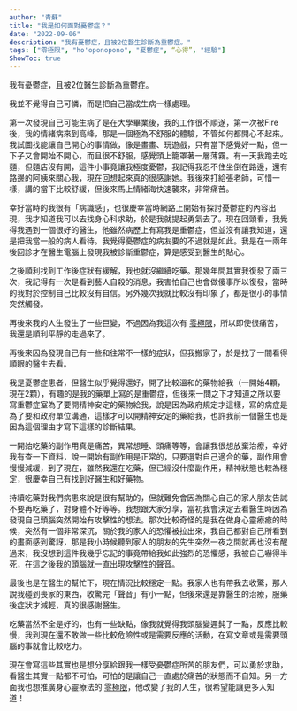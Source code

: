 ```yaml
---
author: "青蘇"
title: "我是如何面對憂鬱症？"
date: "2022-09-06"
description: "我有憂鬱症，且被2位醫生診斷為重鬱症。"
tags: ["零極限", "ho'oponopono", "憂鬱症", “心得”, "經驗"]
ShowToc: true
---
```





我有憂鬱症，且被2位醫生診斷為重鬱症。

我並不覺得自己可憐，而是把自己當成生病一樣處理。

第一次發現自己可能生病了是在大學畢業後，我的工作很不順遂，第一次被Fire後，我的情緒病來到高峰，那是一個極為不舒服的體驗，不管如何都開心不起來。我試圖找能讓自己開心的事情做，像是畫畫、玩遊戲，只有當下感覺好一點，但一下子又會開始不開心，而且很不舒服，感覺頭上籠罩著一層薄霧。有一天我跑去吃麵，但麵店沒有開，這件小事竟讓我極度憂鬱，我記得我忍不住坐倒在路邊，還有路邊的阿姨來關心我，現在回想起來真的很感謝她。我後來打給張老師，可惜一樣，講的當下比較舒緩，但後來馬上情緒海快速襲來，非常痛苦。

幸好當時的我很有「病識感」，也很慶幸當時網路上開始有探討憂鬱症的內容出現，我才知道我可以去找身心科求助，於是我就提起勇氣去了。現在回頭看，我覺得我遇到一個很好的醫生，他雖然病歷上有寫我是重鬱症，但並沒有讓我知道，還是把我當一般的病人看待。我覺得憂鬱症的病友要的不過就是如此。我是在一兩年後回診才在醫生電腦上發現我被診斷重鬱症，算是感受到醫生的貼心。

之後順利找到工作後症狀有緩解，我也就沒繼續吃藥。那幾年間其實我復發了兩三次，我記得有一次是看到藝人自殺的消息，我害怕自己也會做傻事所以復發，當時的我對於控制自己比較沒有自信。另外幾次我就比較沒有印象了，都是很小的事情突然觸發。

再後來我的人生發生了一些巨變，不過因為我這次有 [零極限](https://qingsusroom.com/posts/001-zerolimitexperience/)，所以即使很痛苦，我還是順利平靜的走過來了。

再後來因為發現自己有一些和往常不一樣的症狀，但我搬家了，於是找了一間看得順眼的醫生去看。

我是憂鬱症患者，但醫生似乎覺得還好，開了比較溫和的藥物給我（一開始4顆，現在2顆），有趣的是我的藥單上寫的是重鬱症，但後來一問之下才知道之所以要寫重鬱症室為了要開精神安定的藥物給我，說是因為政府規定才這樣，寫的病症是為了要和政府單位溝通，這樣才可以開精神安定的藥給我，也許我前一個醫生也是因為這個理由才寫下這樣的診斷結果。

一開始吃藥的副作用真是痛苦，異常想睡、頭痛等等，會讓我很想放棄治療，幸好我有查一下資料，說一開始有副作用是正常的，只要選對自己適合的藥，副作用會慢慢減緩，到了現在，雖然我還在吃藥，但已經沒什麼副作用，精神狀態也較為穩定，很慶幸自己有找到好醫生和好藥物。

持續吃藥對我們病患來說是很有幫助的，但就難免會因為關心自己的家人朋友告誡不要再吃藥了，對身體不好等等。我想跟大家分享，當初我會決定去看醫生時因為發現自己頭腦突然開始有攻擊性的想法。那次比較奇怪的是我在做身心靈療癒的時候，突然有一個非常深沉，關於我的家人的恐懼被拉出來，我自己都對自己所看到的畫面感到驚訝，那是我小時候聽到家人的朋友的先生突然一夜之間就再也沒有醒過來，我沒想到這件我幾乎忘記的事竟帶給我如此強烈的恐懼感，我被自己嚇得半死，在這之後我的頭腦就一直出現攻擊性的聲音。

最後也是在醫生的幫忙下，現在情況比較穩定一點。我家人也有帶我去收驚，那人說我碰到喪家的東西，收驚完「聲音」有小一點，但後來還是靠醫生的治療，服藥後症狀才減輕，真的很感謝醫生。

吃藥當然不全是好的，也有一些缺點，像我就覺得我頭腦變遲鈍了一點，反應比較慢，我到現在還不敢做一些比較危險性或是需要反應的活動，在寫文章或是需要頭腦的事就會比較吃力。

現在會寫這些其實也是想分享給跟我一樣受憂鬱症所苦的朋友們，可以勇於求助，看醫生其實一點都不可怕，可怕的是讓自己一直處於痛苦的狀態而不自知。另一方面我也想推廣身心靈療法的 [零極限](https://qingsusroom.com/posts/001-zerolimitexperience/)，他改變了我的人生，很希望能讓更多人知道！